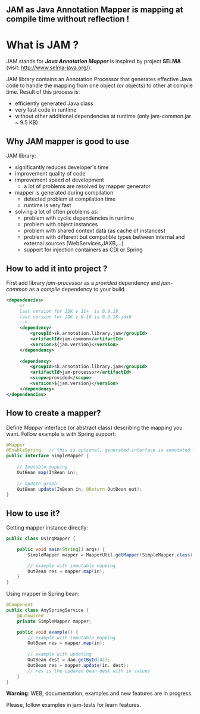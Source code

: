 <!--                                                                           -->
<!--  Copyright 2019 - Annotation,s.r.o.                                         -->
<!--                                                                           -->
<!--  Licensed under the Apache License, Version 2.0 (the "License");          -->
<!--  you may not use this file except in compliance with the License.         -->
<!--  You may obtain a copy of the License at                                  -->
<!--                                                                           -->
<!--           http://www.apache.org/licenses/LICENSE-2.0                      -->
<!--                                                                           -->
<!--  Unless required by applicable law or agreed to in writing, software      -->
<!--  distributed under the License is distributed on an "AS IS" BASIS,        -->
<!--  WITHOUT WARRANTIES OR CONDITIONS OF ANY KIND, either express or implied. -->
<!--  See the License for the specific language governing permissions and      -->
<!--  limitations under the License.                                           -->
<!--                                                                           -->

## JAM as Java Annotation Mapper is mapping at compile time without reflection !

# What is JAM ?

JAM stands for ***Java Annotation Mapper*** is inspired by 
project **SELMA** (visit: http://www.selma-java.org/).

JAM library contains an Annotation Processor that generates effective Java code 
to handle the mapping from one object (or objects) to other at compile time. 
Result of this process is:
  * efficiently generated Java class 
  * very fast code in runtime 
  * without other additional dependencies at runtime (only jam-common.jar ~ 9.5 KB) 

## Why JAM mapper is good to use
JAM library:
   * significantly reduces developer's time
   * improvement quality of code
   * improvement speed of development
     * a lot of problems are resolved by mapper generator
   * mapper is generated during compilation
     * detected problem at compilation time
     * runtime is very fast 
   * solving a lot of often problems as:
     * problem with cyclic dependencies in runtime
     * problem with object instances
     * problem with shared context data (as cache of instances)
     * problem with different but compatible types between internal and external sources (WebServices,JAXB,...)
     * support for injection containers as CDI or Spring
    

## How to add it into project ?

First add library *jam-processor* as a *provided* dependency and *jam-common* as a *compile* dependency to your build.
```xml
<dependencies>
     <!-- 
     last version for JDK v 11+  is 0.9.18
     last version for JDK v 8-10 is 0.9.18-jdk8 
     -->
     <dependency>
         <groupId>sk.annotation.library.jam</groupId>
         <artifactId>jam-common</artifactId>
         <version>${jam.version}</version>
     </dependency>
     
     <dependency>
         <groupId>sk.annotation.library.jam</groupId>
         <artifactId>jam-processor</artifactId>
         <scope>provided</scope>
         <version>${jam.version}</version>
     </dependency>
</dependencies>
```

## How to create a mapper?
Define *Mapper* interface (or abstract class) describing the mapping you want. Follow example is with Spring support:

```java
@Mapper
@EnableSpring   // this is optional, generated interface is annotated for spring with @Component 
public interface SimpleMapper {
    
    // Imutable mapping
    OutBean map(InBean in);
    
    // Update graph
    OutBean update(InBean in, @Return OutBean out);
}
```

## How to use it?

Getting mapper instance directly:
```java
public class UsingMapper {

    public void main(String[] args) {
        SimpleMapper mapper = MapperUtil.getMapper(SimpleMapper.class);

        // example with immutable mapping
        OutBean res = mapper.map(in);
    }
}
```

Using mapper in Spring bean:
```java
@Component
public class AnySpringService {
    @Autowired
    private SimpleMapper mapper;

    public void example() {
        // example with immutable mapping
        OutBean res = mapper.map(in);
    
        // example with updating
        OutBean dest = dao.getById(42);
        OutBean res = mapper.update(in, dest);
        // res is the updated bean dest with in values
    }
}
```

**Warning**: WEB, documentation, examples and new features are in progress.

Please, follow examples in jam-tests for learn features. 

